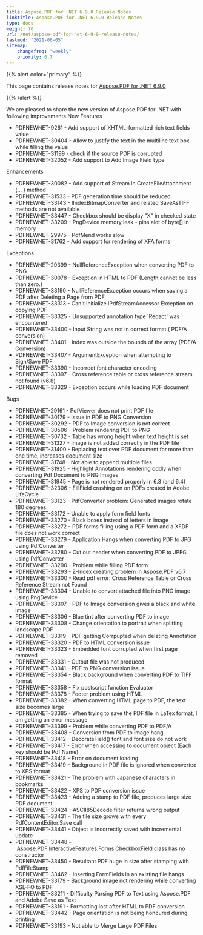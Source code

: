 ```yaml
---
title: Aspose.PDF for .NET 6.9.0 Release Notes
linktitle: Aspose.PDF for .NET 6.9.0 Release Notes
type: docs
weight: 70
url: /net/aspose-pdf-for-net-6-9-0-release-notes/
lastmod: "2021-06-05"
sitemap:
    changefreq: "weekly"
    priority: 0.7
---
```


{{% alert color="primary" %}}

This page contains release notes for [Aspose.PDF for .NET 6.9.0](http://www.aspose.com/downloads/pdf/net/new-releases/aspose.pdf-for-.net-6.9.0/)

{{% /alert %}}

We are pleased to share the new version of Aspose.PDF for .NET with following improvements.New Features

- PDFNEWNET-9261 - Add support of XHTML-formatted rich text fields value
- PDFNEWNET-30404 - Allow to justify the text in the multiline text box while filling the value
- PDFNEWNET-31199 - check if the source PDF is corrupted
- PDFNEWNET-32052 - Add support to Add Image Field type

Enhancements

- PDFNEWNET-30082 - Add support of Stream in CreateFileAttachment (... ) method
- PDFNEWNET-31533 - PDF generation time should be reduced.
- PDFNEWNET-33143 - IIndexBitmapConverter and related SaveAsTIFF methods are not available
- PDFNEWNET-33447 - Checkbox should be display "X" in checked state
- PDFNEWNET-33209 - PngDevice memory leak - pins alot of byte[] in memory
- PDFNEWNET-29975 - PdfMend works slow
- PDFNEWNET-31762 - Add support for rendering of XFA forms

Exceptions

- PDFNEWNET-29399 - NullReferenceException when converting PDF to PNG
- PDFNEWNET-30078 - Exception in HTML to PDF (Length cannot be less than zero.)
- PDFNEWNET-33190 - NullReferenceException occurs when saving a PDF after Deleting a Page from PDF
- PDFNEWNET-33313 - Can't initialize IPdfStreamAccessor Exception on copying PDF
- PDFNEWNET-33325 - Unsupported annotation type 'Redact' was encountered
- PDFNEWNET-33400 - Input String was not in correct format ( PDF/A conversion)
- PDFNEWNET-33401 - Index was outside the bounds of the array (PDF/A Conversion)
- PDFNEWNET-33407 - ArgumentException when attempting to Sign/Save PDF
- PDFNEWNET-33390 - Incorrect font character encoding
- PDFNEWNET-33397 - Cross reference table or cross reference stream not found (v6.8)
- PDFNEWNET-33329 - Exception occurs while loading PDF document

Bugs

- PDFNEWNET-29161 - PdfViewer does not print PDF file
- PDFNEWNET-30179 - Issue in PDF to PNG Conversion
- PDFNEWNET-30292 - PDF to Image conversion is not correct
- PDFNEWNET-30506 - Problem rendering PDF to PNG
- PDFNEWNET-30732 - Table has wrong height when text height is set
- PDFNEWNET-31327 - Image is not added correctly in the PDF file
- PDFNEWNET-31400 - Replacing text over PDF document for more than one time, increases document size
- PDFNEWNET-31748 - Not able to append multiple files
- PDFNEWNET-31925 - Highlight Annotations rendering oddly when converting Pdf Document to PNG Images
- PDFNEWNET-31945 - Page is not rendered properly in 6.3 (and 6.4)
- PDFNEWNET-32306 - FillField crashing on on PDFs created in Adobe LifeCycle
- PDFNEWNET-33123 - PdfConverter problem: Generated images rotate 180 degrees.
- PDFNEWNET-33172 - Unable to apply form field fonts
- PDFNEWNET-33270 - Black boxes instead of letters in image
- PDFNEWNET-33272 - PDF forms filling using a PDF form and a XFDF file does not work correct
- PDFNEWNET-33279 - Application Hangs when converting PDF to JPG using PdfConverter
- PDFNEWNET-33280 - Cut out header when converting PDF to JPEG using PdfConverter
- PDFNEWNET-33290 - Problem whlie filling PDF form
- PDFNEWNET-33293 - Z-Index creating problem in Aspose.PDF v6.7
- PDFNEWNET-33300 - Read pdf error: Cross Reference Table or Cross Reference Stream not Found
- PDFNEWNET-33304 - Unable to convert attached file into PNG image using PngDevice
- PDFNEWNET-33307 - PDF to Image conversion gives a black and white image
- PDFNEWNET-33306 - Blue tint after converting PDF to image
- PDFNEWNET-33308 - Change orientation to portrait when splitting landscape PDF
- PDFNEWNET-33319 - PDF getting Corrpupted when deleting Annotation
- PDFNEWNET-33320 - PDF to HTML conversion issue
- PDFNEWNET-33323 - Embedded font corrupted when first page removed
- PDFNEWNET-33331 - Output file was not produced
- PDFNEWNET-33341 - PDF to PNG conversion issue
- PDFNEWNET-33354 - Black background when converting PDF to TIFF format
- PDFNEWNET-33358 - Fix postscript function Evaluator
- PDFNEWNET-33378 - Footer problem using HTML
- PDFNEWNET-33382 - When converting HTML page to PDF, the text size becomes large
- PDFNEWNET-33385 - When trying to save the PDF file in LaTex format, I am getting an error message
- PDFNEWNET-33399 - Problem while converting PDF to PDF/A
- PDFNEWNET-33408 - Conversion from PDF to image hang
- PDFNEWNET-33412 - DecorateField() font and font size do not work
- PDFNEWNET-33417 - Error when accessing to document object (Each key should be Pdf Name)
- PDFNEWNET-33418 - Error on document loading
- PDFNEWNET-33419 - Background in PDF file is ignored when converted to XPS format
- PDFNEWNET-33421 - The problem with Japanese characters in bookmarks
- PDFNEWNET-33422 - XPS to PDF conversion issue
- PDFNEWNET-33423 - Adding a stamp to PDF file, produces large size PDF document. 
- PDFNEWNET-33424 - ASCII85Decode filter returns wrong output
- PDFNEWNET-33431 - The file size grows with every PdfContentEditor.Save call
- PDFNEWNET-33441 - Object is incorrectly saved with incremental update
- PDFNEWNET-33448 - Aspose.PDF.InteractiveFeatures.Forms.CheckboxField class has no constructor
- PDFNEWNET-33450 - Resultant PDF huge in size after stamping with PdfFileStamp
- PDFNEWNET-33462 - Inserting FormFields in an existing file hangs
- PDFNEWNET-33179 - Background image not rendering while converting XSL-FO to PDF
- PDFNEWNET-33211 - Difficulty Parsing PDF to Text using Aspose.PDF and Adobe Save as Text
- PDFNEWNET-33191 - Formatting lost after HTML to PDF conversion
- PDFNEWNET-33442 - Page orientation is not being honoured during printing
- PDFNEWNET-33193 - Not able to Merge Large PDF Files
